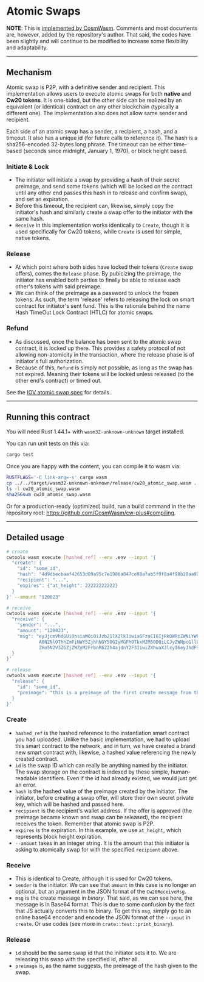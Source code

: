 # Atomic Swaps

**NOTE**: This is [implemented by CosmWasm](https://github.com/CosmWasm/cw-tokens). Comments and most documents are, however,
added by the repository's author. That said, the codes have been slightly and will continue to be modified to increase some
flexibility and adaptability.


----------------
## Mechanism

Atomic swap is P2P, with a definitive sender and recipient. This implementation allows users to execute atomic swaps for both
**native** and **Cw20 tokens**. It is one-sided, but the other side can be realized by an equivalent (or identical) contract
on any other blockchain (typically a different one). The implementation also does not allow same sender and recipient.

Each side of an atomic swap has a sender, a recipient, a hash, and a timeout. It also has a unique id (for future calls to
reference it). The hash is a sha256-encoded 32-bytes long phrase. The timeout can be either time-based (seconds since
midnight, January 1, 1970), or block height based.

### Initiate & Lock
* The initiator will initiate a swap by providing a hash of their secret preimage, and send some tokens (which will be locked
on the contract until any other end passes this hash in to release and confirm swap), and set an expiration.
* Before this timeout, the recipient can, likewise, simply copy the initiator's hash and similarly create a swap offer to the
initiator with the same hash.
* `Receive` in this implementation works identically to `Create`, though it is used specifically for Cw20 tokens, while
`Create` is used for simple, native tokens.

### Release
* At which point where both sides have locked their tokens (`Create` swap offers), comes the `Release` phase. By pubicizing 
the preimage, the initiator has enabled both parties to finally be able to release each other's tokens with said preimage.
* We can think of the preimage as a password to unlock the frozen tokens. As such, the term 'release' refers to releasing the 
lock on smart contract for initiator's sent fund. This is the rationale behind the name Hash TimeOut Lock Contract (HTLC) for 
atomic swaps.

### Refund
* As discussed, once the balance has been sent to the atomic swap contract, it is locked up there. This provides a safety
protocol of not allowing non-atomicity in the transaction, where the release phase is of initiator's full authorization.
* Because of this, `Refund` is simply not possible, as long as the swap has not expired. Meaning their tokens will be locked
unless released (to the other end's contract) or timed out.

See the [IOV atomic swap spec](https://github.com/iov-one/iov-core/blob/master/docs/atomic-swap-protocol-v1.md)
for details.


----------------
## Running this contract

You will need Rust 1.44.1+ with `wasm32-unknown-unknown` target installed.

You can run unit tests on this via: 
```bash
cargo test
```

Once you are happy with the content, you can compile it to wasm via:
```bash
RUSTFLAGS='-C link-arg=-s' cargo wasm
cp ../../target/wasm32-unknown-unknown/release/cw20_atomic_swap.wasm .
ls -l cw20_atomic_swap.wasm
sha256sum cw20_atomic_swap.wasm
```

Or for a production-ready (optimized) build, run a build command in the
the repository root: https://github.com/CosmWasm/cw-plus#compiling.


----------------
## Detailed usage

  ```bash
  # create
  cwtools wasm execute [hashed_ref] --env .env --input '{
    "create": {
      "id": "some_id", 
      "hash": "4d9dbecbaaf42653d09a95c7e1986a047ce98afab5f9f8a4f98b20aa9913c984", 
      "recipient": "...", 
      "expires": {"at_height": 22222222222}
    }
  }' --amount "120023"

  # receive
  cwtools wasm execute [hashed_ref] --env .env --input '{
    "receive": {
      "sender": "...", 
      "amount": "120023", 
      "msg": "eyJjcmVhdGUiOnsiaWQiOiJzb21lX2lkIiwiaGFzaCI6IjRkOWRiZWNiYWFmNDI2NTNkMDlhOTVjN2UxOTg2YT
              A0N2NlOThhZmFiNWY5ZjhhNGY5OGIyMGFhOTkxM2M5ODQiLCJyZWNpcGllbnQiOiJvcmFpMXRjZW5xazRmMjZ2
              ZHo5N2V3ZGZjZWZyM2FrbnR6Z2h4ajdnY2F3IiwiZXhwaXJlcyI6eyJhdF9oZWlnaHQiOjIyMjIyMjIyfX19"
    }
  }'

  # release
  cwtools wasm execute [hashed_ref] --env .env --input '{
    "release": {
      "id": "some_id",
      "preimage": "this is a preimage of the first create message from the atomic swap"
    }
  }'
  ```

### Create
  * `hashed_ref` is the hashed reference to the instantiation smart contract you had uploaded. Unlike the basic implementation,
    we had to upload this smart contract to the network, and in turn, we have created a brand new smart contract with, likewise,
    a hashed value referencing the newly created contract.
  * `id` is the swap ID which can really be anything named by the initiator. The swap storage on the contract is indexed by these
    simple, human-readable identifiers. Even if the id had already existed, we would just get an error.
  * `hash` is the hashed value of the preimage created by the initiator. The initiator, before creating a swap offer, will store
    their own secret private key, which will be hashed and passed here.
  * `recipient` is the recipient's wallet address. If the offer is approved (the preimage became known and swap can be released),
    the recipient receives the token. Remember that atomic swap is P2P.
  * `expires` is the expiration. In this example, we use `at_height`, which represents block height expiration.
  * `--amount` takes in an integer string. It is the amount that this initiator is asking to atomically swap
    for with the specified `recipient` above.

### Receive
  * This is identical to Create, although it is used for Cw20 tokens.
  * `sender` is the initiator. We can see that `amount` in this case is no longer an optional, but an argument in the JSON format
    of the `Cw20ReceiveMsg`.
  * `msg` is the create message in *binary*. That said, as we can see here, the message is in Base64 format. This is due to some
    confusion by the fact that JS actually converts this to binary. To get this `msg`, simply go to an online base64 encoder and
    encode the JSON format of the `--input` in `create`. Or use codes (see more in `crate::test::print_binary`).

### Release
  * `id` should be the same swap id that the initiator sets it to. We are releasing this swap with the specified id, after all.
  * `preimage` is, as the name suggests, the preimage of the hash given to the swap.